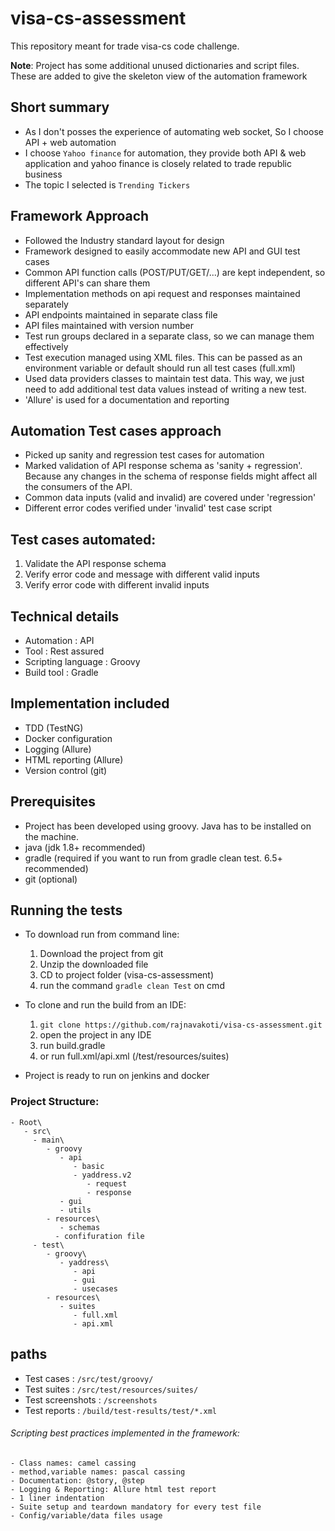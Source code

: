 # visa-cs-assessment

This repository meant for trade visa-cs code challenge.

**Note**: Project has some additional unused dictionaries and script files. These are added to give the skeleton view of the automation framework

## Short summary
- As I don't posses the experience of automating web socket, So I choose API + web automation
- I choose `Yahoo finance` for automation, they provide both API & web application and yahoo finance is closely related to trade republic business
- The topic I selected is `Trending Tickers`

## Framework Approach
- Followed the Industry standard layout for design
- Framework designed to easily accommodate new API and GUI test cases
- Common API function calls (POST/PUT/GET/...)  are kept independent, so different API's can share them
- Implementation methods on api request and responses maintained separately
- API endpoints maintained in separate class file
- API files maintained with version number
- Test run groups declared in a separate class, so we can manage them effectively
- Test execution managed using XML files. This can be passed as an environment variable or default should run all test cases (full.xml)
- Used data providers classes to maintain test data. This way, we just need to add additional test data values instead of writing a new test.
- 'Allure' is used for a documentation and reporting

## Automation Test cases approach
- Picked up sanity and regression test cases for automation
- Marked validation of API response schema as 'sanity + regression'. Because any changes in the schema of response fields might affect all the consumers of the API.
- Common data inputs (valid and invalid) are covered under 'regression'
- Different error codes verified under 'invalid' test case script

## Test cases automated:
   1. Validate the API response schema
   2. Verify error code and message with different valid inputs
   3. Verify error code with different invalid inputs

## Technical details

- Automation          : API
- Tool                : Rest assured
- Scripting language  : Groovy
- Build tool          : Gradle

## Implementation included

- TDD (TestNG)
- Docker configuration
- Logging (Allure)
- HTML reporting (Allure)
- Version control (git)

## Prerequisites

- Project has been developed using groovy. Java has to be installed on the machine.
- java (jdk 1.8+ recommended)
- gradle (required if you want to run from gradle clean test. 6.5+ recommended)
- git (optional)

## Running the tests

- To download run from command line:
  1. Download the project from git
  2. Unzip the downloaded file
  3. CD to project folder (visa-cs-assessment)
  4. run the command `gradle clean Test` on cmd
  
- To clone and run the build from an IDE:
  1. `git clone https://github.com/rajnavakoti/visa-cs-assessment.git`
  2. open the project in any IDE
  3. run build.gradle
  4. or run full.xml/api.xml (/test/resources/suites)
  
- Project is ready to run on jenkins and docker


### Project Structure:

    - Root\
       - src\
         - main\
            - groovy
               - api
                  - basic
                  - yaddress.v2
                     - request
                     - response
               - gui
               - utils             
            - resources\
               - schemas
              - confifuration file
         - test\
            - groovy\
               - yaddress\
                  - api
                  - gui
                  - usecases
            - resources\
               - suites
                  - full.xml
                  - api.xml
                  
## paths
 - Test cases       : `/src/test/groovy/`
 - Test suites      : `/src/test/resources/suites/`
 - Test screenshots : `/screenshots`
 - Test reports     : `/build/test-results/test/*.xml`

###### Scripting best practices implemented in the framework:
    - Class names: camel cassing
    - method,variable names: pascal cassing
	- Documentation: @story, @step
	- Logging & Reporting: Allure html test report
	- 1 liner indentation
	- Suite setup and teardown mandatory for every test file
	- Config/variable/data files usage